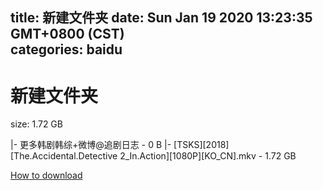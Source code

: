 
title: 新建文件夹
date: Sun Jan 19 2020 13:23:35 GMT+0800 (CST)    
categories: baidu
---

# 新建文件夹
size: 1.72 GB
 
 
|- 更多韩剧韩综+微博@追剧日志 - 0 B
|- [TSKS][2018][The.Accidental.Detective 2_In.Action][1080P][KO_CN].mkv - 1.72 GB

[How to download](https://bpcam.bemobtrk.com/go/2ceec3aa-1ca2-46d6-b9ff-aaa5c184517c?jno=873)